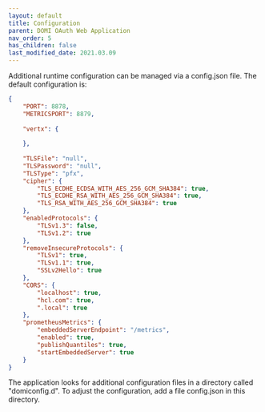 ```yaml
---
layout: default
title: Configuration
parent: DOMI OAuth Web Application
nav_order: 5
has_children: false
last_modified_date: 2021.03.09
---
```


Additional runtime configuration can be managed via a config.json file. The default configuration is:

```json
{
	"PORT": 8878,
	"METRICSPORT": 8879,
	
	"vertx": {
		
	},
	
	"TLSFile": "null",
	"TLSPassword": "null",
	"TLSType": "pfx",
	"cipher": {
		"TLS_ECDHE_ECDSA_WITH_AES_256_GCM_SHA384": true,
		"TLS_ECDHE_RSA_WITH_AES_256_GCM_SHA384": true,
		"TLS_RSA_WITH_AES_256_GCM_SHA384": true
	},
	"enabledProtocols": {
		"TLSv1.3": false,
		"TLSv1.2": true
	},
	"removeInsecureProtocols": {
		"TLSv1": true,
		"TLSv1.1": true,
		"SSLv2Hello": true
	},
	"CORS": {
		"localhost": true,
		"hcl.com": true,
		".local": true
	},
	"prometheusMetrics": {
		"embeddedServerEndpoint": "/metrics",
		"enabled": true,
		"publishQuantiles": true,
		"startEmbeddedServer": true
	}
}
```

The application looks for additional configuration files in a directory called "domiconfig.d". To adjust the configuration, add a file config.json in this directory.